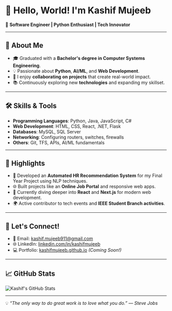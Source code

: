 # 👋 Hello, World! I'm Kashif Mujeeb

🚀 **Software Engineer | Python Enthusiast | Tech Innovator**

---

## 🧐 About Me
- 🎓 Graduated with a **Bachelor's degree in Computer Systems Engineering**.
- 💡 Passionate about **Python**, **AI/ML**, and **Web Development**.
- 🤝 I enjoy **collaborating on projects** that create real-world impact.
- 📚 Continuously exploring new **technologies** and expanding my skillset.

---

## 🛠️ Skills & Tools
- **Programming Languages**: Python, Java, JavaScript, C#
- **Web Development**: HTML, CSS, React, .NET, Flask
- **Databases**: MySQL, SQL Server
- **Networking**: Configuring routers, switches, firewalls
- **Others**: Git, TFS, APIs, AI/ML fundamentals

---

## 🌟 Highlights
- 🔭 Developed an **Automated HR Recommendation System** for my Final Year Project using NLP techniques.
- 🌐 Built projects like an **Online Job Portal** and responsive web apps.
- 🌱 Currently diving deeper into **React** and **Next.js** for modern web development.
- 🌍 Active contributor to tech events and **IEEE Student Branch activities**.

---

## 💬 Let's Connect!
- 📧 Email: [kashif.mujeeb911@gmail.com](mailto:kashif.mujeeb911@gmail.com)
- 🌐 LinkedIn: [linkedin.com/in/kashifmujeeb](https://linkedin.com/in/kashifmujeeb)
- 💻 Portfolio: [kashifmujeeb.github.io](https://kashifmujeeb.github.io) *(Coming Soon!)*

---

## 📈 GitHub Stats
![Kashif's GitHub Stats](https://github-readme-stats.vercel.app/api?username=Kashifmujeeb17&show_icons=true&theme=radical)

---

💡 *“The only way to do great work is to love what you do.” — Steve Jobs*

